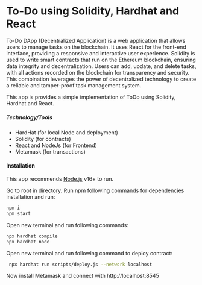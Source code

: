 # To-Do using Solidity, Hardhat and React
To-Do DApp (Decentralized Application) is a web application that allows users to manage tasks on the blockchain. It uses React for the front-end interface, providing a responsive and interactive user experience. Solidity is used to write smart contracts that run on the Ethereum blockchain, ensuring data integrity and decentralization. Users can add, update, and delete tasks, with all actions recorded on the blockchain for transparency and security. This combination leverages the power of decentralized technology to create a reliable and tamper-proof task management system.

This app is provides a simple implementation of ToDo using Solidity, Hardhat and React.
##### Technology/Tools
- HardHat (for local Node and deployment) 
- Solidity (for contracts)
- React and NodeJs (for Frontend)
- Metamask (for transactions)

#### Installation

This app recommends [Node.js](https://nodejs.org/) v16+ to run.

Go to root in directory. Run npm following commands for dependencies installation and run: 

```sh
npm i
npm start
```
Open new terminal and run following commands:
```sh
npx hardhat compile
npx hardhat node 
```
Open new terminal and run following command to deploy contract:
```sh
 npx hardhat run scripts/deploy.js --network localhost
```
Now install Metamask and connect with http://localhost:8545
